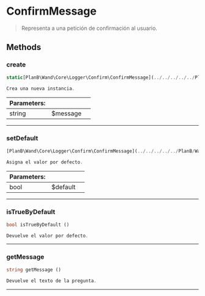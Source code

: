 
                                                                                                                                            
    
# ConfirmMessage


> Representa a una petición de confirmación al usuario.
>
> 








## Methods

### create
``` php
static[PlanB\Wand\Core\Logger\Confirm\ConfirmMessage](../../../../../PlanB/Wand/Core/Logger/Confirm/ConfirmMessage.md) create (string $message)

Crea una nueva instancia.

```

|Parameters: | | |
| --- | --- | --- |
|string |$message |  |

---


### setDefault
``` php
[PlanB\Wand\Core\Logger\Confirm\ConfirmMessage](../../../../../PlanB/Wand/Core/Logger/Confirm/ConfirmMessage.md) setDefault (bool $default)

Asigna el valor por defecto.

```

|Parameters: | | |
| --- | --- | --- |
|bool |$default |  |

---


### isTrueByDefault
``` php
bool isTrueByDefault ()

Devuelve el valor por defecto.

```


---


### getMessage
``` php
string getMessage ()

Devuelve el texto de la pregunta.

```


---


                                                                                                                                                                                                                                                                                                                                                                                                            
    
                                                                                                                                                                                                                                                                             
                